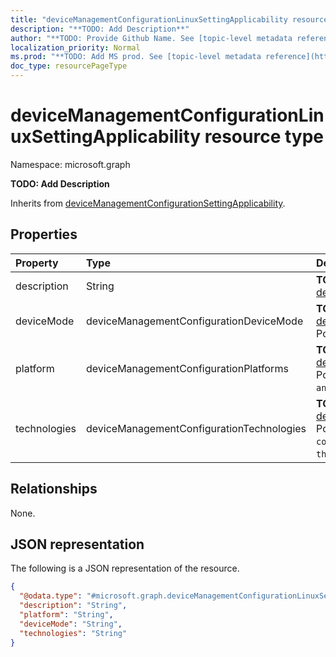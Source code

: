 ```yaml
---
title: "deviceManagementConfigurationLinuxSettingApplicability resource type"
description: "**TODO: Add Description**"
author: "**TODO: Provide Github Name. See [topic-level metadata reference](https://msgo.azurewebsites.net/add/document/guidelines/metadata.html#topic-level-metadata)**"
localization_priority: Normal
ms.prod: "**TODO: Add MS prod. See [topic-level metadata reference](https://msgo.azurewebsites.net/add/document/guidelines/metadata.html#topic-level-metadata)**"
doc_type: resourcePageType
---
```


# deviceManagementConfigurationLinuxSettingApplicability resource type

Namespace: microsoft.graph

**TODO: Add Description**


Inherits from [deviceManagementConfigurationSettingApplicability](../resources/devicemanagementconfigurationsettingapplicability.md).

## Properties
|Property|Type|Description|
|:---|:---|:---|
|description|String|**TODO: Add Description** Inherited from [deviceManagementConfigurationSettingApplicability](../resources/intune-devicemanagementconfigurationsettingapplicability.md)|
|deviceMode|deviceManagementConfigurationDeviceMode|**TODO: Add Description** Inherited from [deviceManagementConfigurationSettingApplicability](../resources/intune-devicemanagementconfigurationsettingapplicability.md). Possible values are: `none`, `kiosk`.|
|platform|deviceManagementConfigurationPlatforms|**TODO: Add Description** Inherited from [deviceManagementConfigurationSettingApplicability](../resources/intune-devicemanagementconfigurationsettingapplicability.md). Possible values are: `none`, `android`, `androidEnterprise`, `iOS`, `macOS`, `windows10X`, `windows10`.|
|technologies|deviceManagementConfigurationTechnologies|**TODO: Add Description** Inherited from [deviceManagementConfigurationSettingApplicability](../resources/intune-devicemanagementconfigurationsettingapplicability.md). Possible values are: `none`, `mdm`, `windows10XManagement`, `configManager`, `intuneManagementExtension`, `thirdParty`, `documentGateway`, `appleRemoteManagement`.|

## Relationships
None.

## JSON representation
The following is a JSON representation of the resource.
<!-- {
  "blockType": "resource",
  "@odata.type": "microsoft.graph.deviceManagementConfigurationLinuxSettingApplicability"
}
-->
``` json
{
  "@odata.type": "#microsoft.graph.deviceManagementConfigurationLinuxSettingApplicability",
  "description": "String",
  "platform": "String",
  "deviceMode": "String",
  "technologies": "String"
}
```

